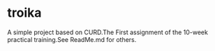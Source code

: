 # troika
A simple project based on CURD.The First assignment of the 10-week practical training.See ReadMe.md for others.
